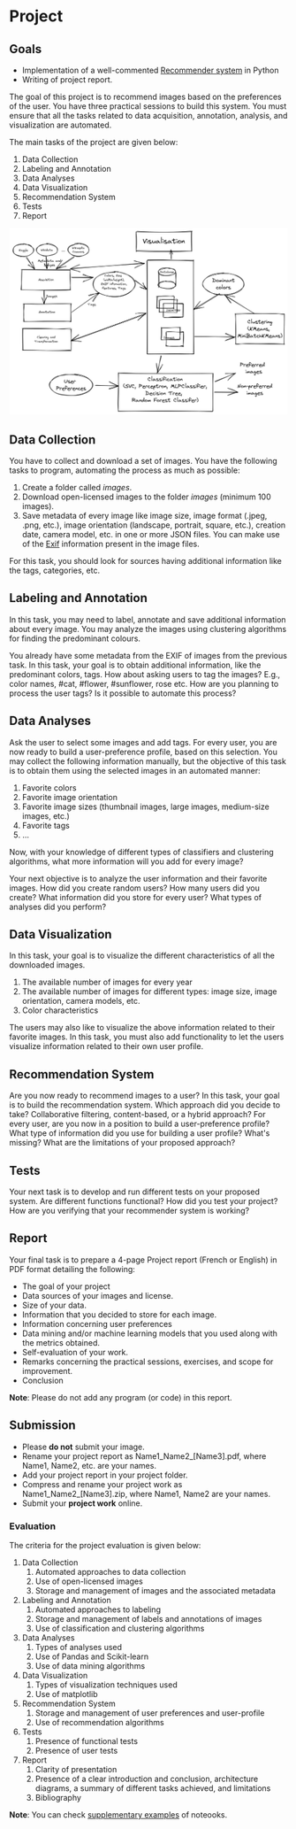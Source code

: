 # Project

## Goals

-   Implementation of a well-commented [Recommender system](https://en.wikipedia.org/wiki/Recommender_system) in Python
-   Writing of project report.


The goal of this project is to recommend images based on the preferences
of the user. You have three practical sessions to build this system. You
must ensure that all the tasks related to data acquisition, annotation,
analysis, and visualization are automated.

The main tasks of the project are given below:

1.  Data Collection
2.  Labeling and Annotation
3.  Data Analyses
4.  Data Visualization
5.  Recommendation System
6.  Tests
7.  Report

![Architecture](../../images/Project-Architecture.png "Architecture")

## Data Collection

You have to collect and download a set of images. You have the following
tasks to program, automating the process as much as possible:

1.  Create a folder called *images*.
2.  Download open-licensed images to the folder *images* (minimum 100
    images).
3.  Save metadata of every image like image size, image format (.jpeg,
    .png, etc.), image orientation (landscape, portrait, square, etc.),
    creation date, camera model, etc. in one or more JSON files. You can
    make use of the [Exif](https://en.wikipedia.org/wiki/Exif)
    information present in the image files.

For this task, you should look for sources having additional information
like the tags, categories, etc.

## Labeling and Annotation

In this task, you may need to label, annotate and save additional
information about every image. You may analyze the images using
clustering algorithms for finding the predominant colours.

You already have some metadata from the EXIF of images from the previous
task. In this task, your goal is to obtain additional information, like
the predominant colors, tags. How about asking users to tag the images?
E.g., color names, \#cat, \#flower, \#sunflower, rose etc. How are you
planning to process the user tags? Is it possible to automate this
process?

## Data Analyses

Ask the user to select some images and add tags. For every user, you are
now ready to build a user-preference profile, based on this selection.
You may collect the following information manually, but the objective of
this task is to obtain them using the selected images in an automated
manner:

1.  Favorite colors
2.  Favorite image orientation
3.  Favorite image sizes (thumbnail images, large images, medium-size
    images, etc.)
4.  Favorite tags
5.  \...

Now, with your knowledge of different types of classifiers and
clustering algorithms, what more information will you add for every
image?

Your next objective is to analyze the user information and their
favorite images. How did you create random users? How many users did you
create? What information did you store for every user? What types of
analyses did you perform?

## Data Visualization

In this task, your goal is to visualize the different characteristics of
all the downloaded images.

1.  The available number of images for every year
2.  The available number of images for different types: image size,
    image orientation, camera models, etc.
3.  Color characteristics

The users may also like to visualize the above information related to
their favorite images. In this task, you must also add functionality to
let the users visualize information related to their own user profile.

## Recommendation System

Are you now ready to recommend images to a user? In this task, your goal
is to build the recommendation system. Which approach did you decide to
take? Collaborative filtering, content-based, or a hybrid approach? For
every user, are you now in a position to build a user-preference
profile? What type of information did you use for building a user
profile? What\'s missing? What are the limitations of your proposed
approach?

## Tests

Your next task is to develop and run different tests on your proposed
system. Are different functions functional? How did you test your
project? How are you verifying that your recommender system is working?

## Report

Your final task is to prepare a 4-page Project report (French or
English) in PDF format detailing the following:

-   The goal of your project
-   Data sources of your images and license.
-   Size of your data.
-   Information that you decided to store for each image.
-   Information concerning user preferences
-   Data mining and/or machine learning models that you used along with
    the metrics obtained.
-   Self-evaluation of your work.
-   Remarks concerning the practical sessions, exercises, and scope for
    improvement.
-   Conclusion

**Note**: Please do not add any program (or code) in this report.


## Submission


-   Please **do not** submit your image.
-   Rename your project report as Name1\_Name2\_\[Name3\].pdf, where
    Name1, Name2, etc. are your names.
-   Add your project report in your project folder.
-   Compress and rename your project work as
    Name1\_Name2\_\[Name3\].zip, where Name1, Name2 are your names.
-   Submit your **project work** online.


### Evaluation


The criteria for the project evaluation is given below:

1.  Data Collection
    1. Automated approaches to data collection
    2. Use of open-licensed images
    3. Storage and management of images and the associated metadata
2.  Labeling and Annotation
    1. Automated approaches to labeling
    2. Storage and management of labels and annotations of images
    3. Use of classification and clustering algorithms
3.  Data Analyses
    1. Types of analyses used
    2. Use of Pandas and Scikit-learn
    3. Use of data mining algorithms
4.  Data Visualization
    1. Types of visualization techniques used
    2. Use of matplotlib
5.  Recommendation System
    1. Storage and management of user preferences and user-profile
    2. Use of recommendation algorithms
6.  Tests
    1. Presence of functional tests
    2. Presence of user tests
7.  Report
    1. Clarity of presentation
    2. Presence of a clear introduction and conclusion, architecture
        diagrams, a summary of different tasks achieved, and limitations
    3. Bibliography

**Note**: You can check [supplementary examples](../../examples) of noteooks.
